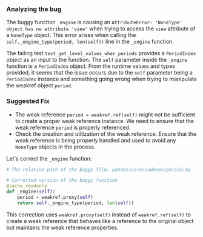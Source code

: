 ### Analyzing the bug

The buggy function `_engine` is causing an `AttributeError: 'NoneType' object has no attribute 'view'` when trying to access the `view` attribute of a `NoneType` object. This error arises when calling the `self._engine_type(period, len(self))` line in the `_engine` function.

The failing test `test_get_level_values_when_periods` provides a `PeriodIndex` object as an input to the function. The `self` parameter inside the `_engine` function is a `PeriodIndex` object. From the runtime values and types provided, it seems that the issue occurs due to the `self` parameter being a `PeriodIndex` instance and something going wrong when trying to manipulate the weakref object `period`.

### Suggested Fix

- The weak reference `period = weakref.ref(self)` might not be sufficient to create a proper weak reference instance. We need to ensure that the weak reference `period` is properly referenced.
- Check the creation and utilization of the weak reference. Ensure that the weak reference is being properly handled and used to avoid any `NoneType` objects in the process.

Let's correct the `_engine` function: 

```python
# The relative path of the buggy file: pandas/core/indexes/period.py

# Corrected version of the buggy function
@cache_readonly
def _engine(self):
    period = weakref.proxy(self)
    return self._engine_type(period, len(self))
```

This correction uses `weakref.proxy(self)` instead of `weakref.ref(self)` to create a weak reference that behaves like a reference to the original object but maintains the weak reference properties.